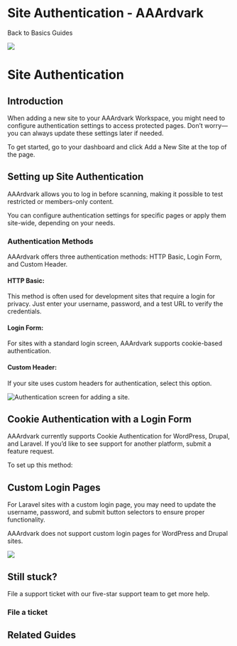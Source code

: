 # Site Authentication - AAArdvark

Back to
				Basics				Guides

![](https://aaardvarkaccessibility.com/wp-content/uploads/2023/08/a11y-Help-Center-Icons_Setup-copy.png) 
# Site Authentication

 

## Introduction

When adding a new site to your AAArdvark Workspace, you might need to configure authentication settings to access protected pages. Don’t worry—you can always update these settings later if needed.

To get started, go to your dashboard and click Add a New Site at the top of the page.

## Setting up Site Authentication

AAArdvark allows you to log in before scanning, making it possible to test restricted or members-only content.

You can configure authentication settings for specific pages or apply them site-wide, depending on your needs.

### Authentication Methods

AAArdvark offers three authentication methods: HTTP Basic, Login Form, and Custom Header.

#### HTTP Basic:

This method is often used for development sites that require a login for privacy. Just enter your username, password, and a test URL to verify the credentials.

#### Login Form:

For sites with a standard login screen, AAArdvark supports cookie-based authentication.

#### Custom Header:

If your site uses custom headers for authentication, select this option.

![Authentication screen for adding a site.](https://aaardvarkaccessibility.com/wp-content/uploads/2024/02/image-3.png)

## Cookie Authentication with a Login Form

AAArdvark currently supports Cookie Authentication for WordPress, Drupal, and Laravel. If you’d like to see support for another platform, submit a feature request.

To set up this method:

## Custom Login Pages

For Laravel sites with a custom login page, you may need to update the username, password, and submit button selectors to ensure proper functionality.

AAArdvark does not support custom login pages for WordPress and Drupal sites.

![](https://aaardvarkaccessibility.com/wp-content/uploads/2024/02/image-2.png)

## Still stuck?

File a support ticket with our five-star support team to get more help.

### File a ticket

  

## Related Guides

 

